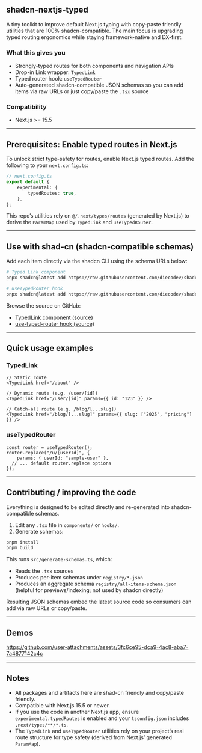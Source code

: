 ## shadcn-nextjs-typed

A tiny toolkit to improve default Next.js typing with copy-paste friendly utilities that are 100% shadcn-compatible. The main focus is upgrading typed routing ergonomics while staying framework-native and DX-first.

### What this gives you
- Strongly-typed routes for both components and navigation APIs
- Drop-in Link wrapper: `TypedLink`
- Typed router hook: `useTypedRouter`
- Auto-generated shadcn-compatible JSON schemas so you can add items via raw URLs or just copy/paste the `.tsx` source

### Compatibility
- Next.js >= 15.5

---

## Prerequisites: Enable typed routes in Next.js

To unlock strict type-safety for routes, enable Next.js typed routes. Add the following to your `next.config.ts`:

```ts
// next.config.ts
export default {
	experimental: {
		typedRoutes: true,
	},
};
```

This repo’s utilities rely on `@/.next/types/routes` (generated by Next.js) to derive the `ParamMap` used by `TypedLink` and `useTypedRouter`.

---

## Use with shad-cn (shadcn-compatible schemas)

Add each item directly via the shadcn CLI using the schema URLs below:

```bash
# Typed Link component
pnpx shadcn@latest add https://raw.githubusercontent.com/diecodev/shadcn-nextjs-typed/main/registry/typed-link.json
```
```bash
# useTypedRouter hook
pnpx shadcn@latest add https://raw.githubusercontent.com/diecodev/shadcn-nextjs-typed/main/registry/use-typed-router.json
```

Browse the source on GitHub:
- [TypedLink component (source)](./components/typed-link.tsx)
- [use-typed-router hook (source)](./hooks/use-typed-router.tsx)

---

## Quick usage examples

### TypedLink
```tsx
// Static route
<TypedLink href="/about" />

// Dynamic route (e.g. /user/[id])
<TypedLink href="/user/[id]" params={{ id: "123" }} />

// Catch-all route (e.g. /blog/[...slug])
<TypedLink href="/blog/[...slug]" params={{ slug: ["2025", "pricing"] }} />
```

### useTypedRouter
```tsx
const router = useTypedRouter();
router.replace("/u/[userId]", {
	params: { userId: "sample-user" },
  // ... default router.replace options
});
```

---

## Contributing / improving the code

Everything is designed to be edited directly and re-generated into shadcn-compatible schemas.

1) Edit any `.tsx` file in `components/` or `hooks/`.
2) Generate schemas:

```bash
pnpm install
pnpm build
```

This runs `src/generate-schemas.ts`, which:
- Reads the `.tsx` sources
- Produces per-item schemas under `registry/*.json`
- Produces an aggregate schema `registry/all-items-schema.json` (helpful for previews/indexing; not used by shadcn directly)

Resulting JSON schemas embed the latest source code so consumers can add via raw URLs or copy/paste.

---

## Demos


https://github.com/user-attachments/assets/3fc6ce95-dca9-4ac8-aba7-7a4877142c4c


---

## Notes
- All packages and artifacts here are shad-cn friendly and copy/paste friendly.
- Compatible with Next.js 15.5 or newer.
- If you use the code in another Next.js app, ensure `experimental.typedRoutes` is enabled and your `tsconfig.json` includes `.next/types/**/*.ts`.
- The `TypedLink` and `useTypedRouter` utilities rely on your project’s real route structure for type safety (derived from Next.js’ generated `ParamMap`).

